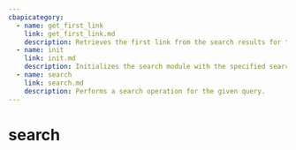 ```yaml
---
cbapicategory:
  - name: get_first_link
    link: get_first_link.md
    description: Retrieves the first link from the search results for the given query.
  - name: init
    link: init.md
    description: Initializes the search module with the specified search engine.
  - name: search
    link: search.md
    description: Performs a search operation for the given query.
---
```

# search
<CBAPICategory />
